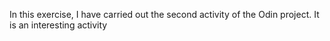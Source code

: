 In this exercise, I have carried out the second activity of the Odin project. It is an interesting activity